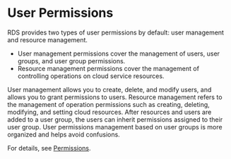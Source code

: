 # User Permissions<a name="en-us_topic_0054095658"></a>

RDS provides two types of user permissions by default:  user management  and  resource management.

-   User management permissions cover the management of users, user groups, and user group permissions.
-   Resource management permissions cover the management of controlling operations on cloud service resources.

User management allows you to create, delete, and modify users, and allows you to grant permissions to users. Resource management refers to the management of operation permissions such as creating, deleting, modifying, and setting cloud resources. After resources and users are added to a user group, the users can inherit permissions assigned to their user group. User permissions management based on user groups is more organized and helps avoid confusions.

For details, see  [Permissions](https://docs.otc.t-systems.com/en-us/permissions/index.html).


